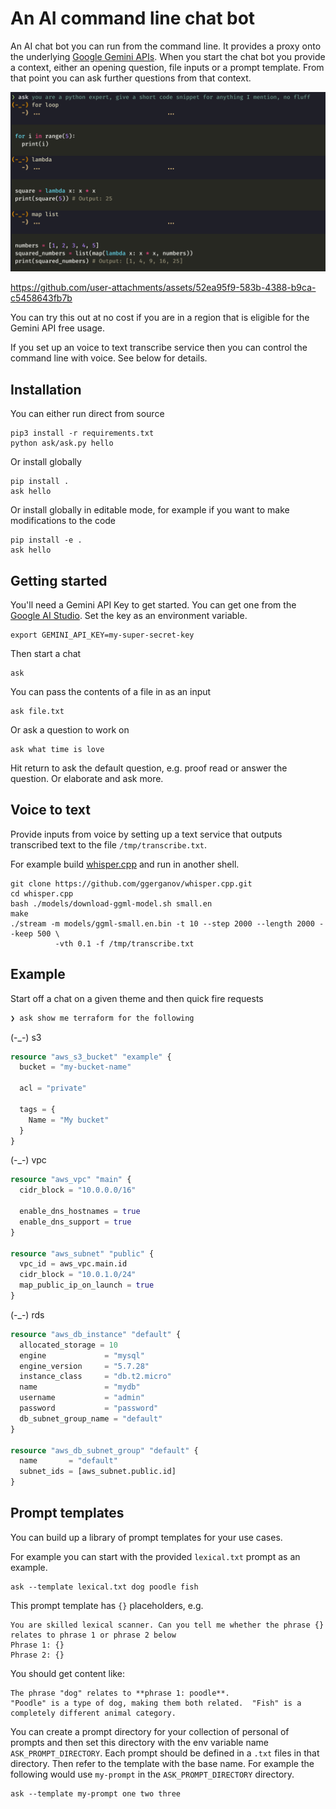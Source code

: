 # An AI command line chat bot

An AI chat bot you can run from the command line. It provides a proxy onto the
underlying [Google Gemini APIs](https://ai.google.dev/#gemini-api). When you
start the chat bot you provide a context, either an opening question, file
inputs or a prompt template. From that point you can ask further questions
from that context.

![example usage](./docs/example-usage.png)

https://github.com/user-attachments/assets/52ea95f9-583b-4388-b9ca-c5458643fb7b

You can try this out at no cost if you are in a region that is eligible for the
Gemini API free usage.

If you set up an voice to text transcribe service then you can control the command line with voice. See below for details.

## Installation

You can either run direct from source

    pip3 install -r requirements.txt
    python ask/ask.py hello

Or install globally

    pip install .
    ask hello

Or install globally in editable mode, for example if you want to make modifications to the code

    pip install -e .
    ask hello

## Getting started

You'll need a Gemini API Key to get started. You can get one from the [Google AI Studio](https://aistudio.google.com/). Set the key as an environment variable.

    export GEMINI_API_KEY=my-super-secret-key

Then start a chat

    ask

You can pass the contents of a file in as an input

    ask file.txt

Or ask a question to work on

    ask what time is love

Hit return to ask the default question, e.g. proof read or answer the question.
Or elaborate and ask more.

## Voice to text

Provide inputs from voice by setting up a text service that outputs transcribed
text to the file `/tmp/transcribe.txt`.

For example build [whisper.cpp](https://github.com/ggerganov/whisper.cpp) and run in another shell.

    git clone https://github.com/ggerganov/whisper.cpp.git
    cd whisper.cpp
    bash ./models/download-ggml-model.sh small.en
    make
    ./stream -m models/ggml-small.en.bin -t 10 --step 2000 --length 2000 --keep 500 \
              -vth 0.1 -f /tmp/transcribe.txt

## Example

Start off a chat on a given theme and then quick fire requests

```sh
❯ ask show me terraform for the following
```

(-\_-) s3

```terraform
resource "aws_s3_bucket" "example" {
  bucket = "my-bucket-name"

  acl = "private"

  tags = {
    Name = "My bucket"
  }
}
```

(-\_-) vpc

```terraform
resource "aws_vpc" "main" {
  cidr_block = "10.0.0.0/16"

  enable_dns_hostnames = true
  enable_dns_support = true
}

resource "aws_subnet" "public" {
  vpc_id = aws_vpc.main.id
  cidr_block = "10.0.1.0/24"
  map_public_ip_on_launch = true
}
```

(-\_-) rds

```terraform
resource "aws_db_instance" "default" {
  allocated_storage = 10
  engine             = "mysql"
  engine_version     = "5.7.28"
  instance_class     = "db.t2.micro"
  name               = "mydb"
  username           = "admin"
  password           = "password"
  db_subnet_group_name = "default"
}

resource "aws_db_subnet_group" "default" {
  name       = "default"
  subnet_ids = [aws_subnet.public.id]
}
```

## Prompt templates

You can build up a library of prompt templates for your use cases.

For example you can start with the provided `lexical.txt` prompt as an example.

    ask --template lexical.txt dog poodle fish

This prompt template has `{}` placeholders, e.g.

    You are skilled lexical scanner. Can you tell me whether the phrase {} relates to phrase 1 or phrase 2 below
    Phrase 1: {}
    Phrase 2: {}

You should get content like:

    The phrase "dog" relates to **phrase 1: poodle**.
    "Poodle" is a type of dog, making them both related.  "Fish" is a completely different animal category.

You can create a prompt directory for your collection of personal of prompts and
then set this directory with the env variable name `ASK_PROMPT_DIRECTORY`. Each
prompt should be defined in a `.txt` files in that directory. Then refer to the
template with the base name. For example the following would use `my-prompt` in
the `ASK_PROMPT_DIRECTORY` directory.

    ask --template my-prompt one two three
